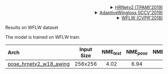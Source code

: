<!-- [ALGORITHM] -->

<details>
<summary align="right"><a href="https://ieeexplore.ieee.org/abstract/document/9052469/">HRNetv2 (TPAMI'2019)</a></summary>

```bibtex
@article{WangSCJDZLMTWLX19,
  title={Deep High-Resolution Representation Learning for Visual Recognition},
  author={Jingdong Wang and Ke Sun and Tianheng Cheng and
          Borui Jiang and Chaorui Deng and Yang Zhao and Dong Liu and Yadong Mu and
          Mingkui Tan and Xinggang Wang and Wenyu Liu and Bin Xiao},
  journal={TPAMI},
  year={2019}
}
```

</details>

<!-- [ALGORITHM] -->

<details>
<summary align="right"><a href="https://arxiv.org/pdf/1904.07399.pdf">AdaptiveWingloss (ICCV'2019)</a></summary>

```bibtex
@inproceedings{wang2019adaptive,
  title={Adaptive wing loss for robust face alignment via heatmap regression},
  author={Wang, Xinyao and Bo, Liefeng and Fuxin, Li},
  booktitle={Proceedings of the IEEE/CVF international conference on computer vision},
  pages={6971--6981},
  year={2019}
}
```

</details>

<!-- [DATASET] -->

<details>
<summary align="right"><a href="http://openaccess.thecvf.com/content_cvpr_2018/html/Wu_Look_at_Boundary_CVPR_2018_paper.html">WFLW (CVPR'2018)</a></summary>

```bibtex
@inproceedings{wu2018look,
  title={Look at boundary: A boundary-aware face alignment algorithm},
  author={Wu, Wayne and Qian, Chen and Yang, Shuo and Wang, Quan and Cai, Yici and Zhou, Qiang},
  booktitle={Proceedings of the IEEE conference on computer vision and pattern recognition},
  pages={2129--2138},
  year={2018}
}
```

</details>

Results on WFLW dataset

The model is trained on WFLW train.

| Arch       | Input Size | NME<sub>*test*</sub> | NME<sub>*pose*</sub> | NME<sub>*illumination*</sub> | NME<sub>*occlusion*</sub> | NME<sub>*blur*</sub> | NME<sub>*makeup*</sub> | NME<sub>*expression*</sub> |    ckpt    |    log    |
| :--------- | :--------: | :------------------: | :------------------: | :--------------------------: | :-----------------------: | :------------------: | :--------------------: | :------------------------: | :--------: | :-------: |
| [pose_hrnetv2_w18_awing](/configs/face/2d_kpt_sview_rgb_img/topdown_heatmap/wflw/hrnetv2_w18_wflw_256x256_awing.py) |  256x256   |         4.02         |         6.94         |             3.96             |           4.78            |         4.59         |          3.85          |            4.28            | [ckpt](https://download.openmmlab.com/mmpose/face/hrnetv2/hrnetv2_w18_wflw_256x256_awing-5af5055c_20211212.pth) | [log](https://download.openmmlab.com/mmpose/face/hrnetv2/hrnetv2_w18_wflw_256x256_awing_20211212.log.json) |
